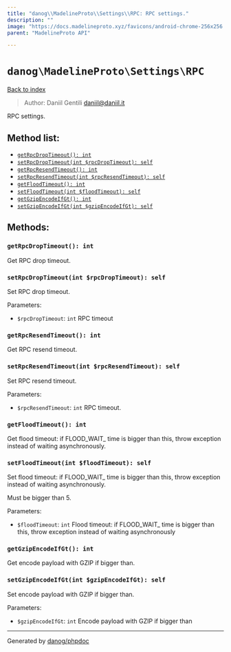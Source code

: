 ```yaml
---
title: "danog\\MadelineProto\\Settings\\RPC: RPC settings."
description: ""
image: "https://docs.madelineproto.xyz/favicons/android-chrome-256x256.png"
parent: "MadelineProto API"

---
```

# `danog\MadelineProto\Settings\RPC`
[Back to index](../../../index.html)

> Author: Daniil Gentili <daniil@daniil.it>  
  

RPC settings.  




## Method list:
* [`getRpcDropTimeout(): int`](#getRpcDropTimeout)
* [`setRpcDropTimeout(int $rpcDropTimeout): self`](#setRpcDropTimeout)
* [`getRpcResendTimeout(): int`](#getRpcResendTimeout)
* [`setRpcResendTimeout(int $rpcResendTimeout): self`](#setRpcResendTimeout)
* [`getFloodTimeout(): int`](#getFloodTimeout)
* [`setFloodTimeout(int $floodTimeout): self`](#setFloodTimeout)
* [`getGzipEncodeIfGt(): int`](#getGzipEncodeIfGt)
* [`setGzipEncodeIfGt(int $gzipEncodeIfGt): self`](#setGzipEncodeIfGt)

## Methods:
### <a name="getRpcDropTimeout"></a> `getRpcDropTimeout(): int`

Get RPC drop timeout.



### <a name="setRpcDropTimeout"></a> `setRpcDropTimeout(int $rpcDropTimeout): self`

Set RPC drop timeout.


Parameters:

* `$rpcDropTimeout`: `int` RPC timeout  



### <a name="getRpcResendTimeout"></a> `getRpcResendTimeout(): int`

Get RPC resend timeout.



### <a name="setRpcResendTimeout"></a> `setRpcResendTimeout(int $rpcResendTimeout): self`

Set RPC resend timeout.


Parameters:

* `$rpcResendTimeout`: `int` RPC timeout.  



### <a name="getFloodTimeout"></a> `getFloodTimeout(): int`

Get flood timeout: if FLOOD_WAIT_ time is bigger than this, throw exception instead of waiting asynchronously.



### <a name="setFloodTimeout"></a> `setFloodTimeout(int $floodTimeout): self`

Set flood timeout: if FLOOD_WAIT_ time is bigger than this, throw exception instead of waiting asynchronously.
  
Must be bigger than 5.  


Parameters:

* `$floodTimeout`: `int` Flood timeout: if FLOOD_WAIT_ time is bigger than this, throw exception instead of waiting asynchronously  



### <a name="getGzipEncodeIfGt"></a> `getGzipEncodeIfGt(): int`

Get encode payload with GZIP if bigger than.



### <a name="setGzipEncodeIfGt"></a> `setGzipEncodeIfGt(int $gzipEncodeIfGt): self`

Set encode payload with GZIP if bigger than.


Parameters:

* `$gzipEncodeIfGt`: `int` Encode payload with GZIP if bigger than  



---
Generated by [danog/phpdoc](https://phpdoc.daniil.it)
